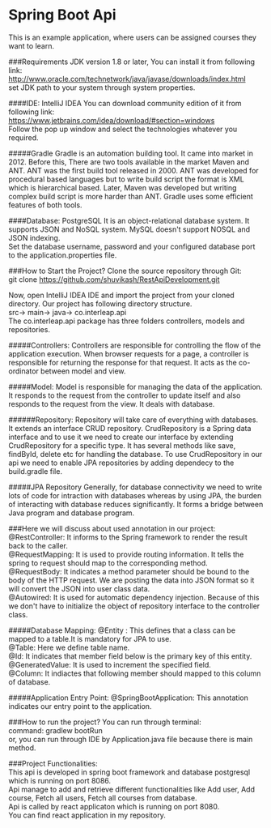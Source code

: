 # Spring Boot Api
This is an example application, where users can be assigned courses they want to learn.

###Requirements
JDK version 1.8 or later, You can install it from following link:<br />
http://www.oracle.com/technetwork/java/javase/downloads/index.html <br />
set JDK path to your system through system properties.

####IDE: IntelliJ IDEA
You can download community edition of it from following link:<br />
https://www.jetbrains.com/idea/download/#section=windows <br />
Follow the pop up window and select the technologies whatever you required. 

#####Gradle
Gradle is an automation building tool. It came into market in 2012. Before this, There are two tools available in the market Maven and ANT. ANT was the first build tool released in 2000. ANT was developed for procedural based languages but to write build script the format is XML which is hierarchical based. Later, Maven was developed but writing complex build script is more harder than ANT. Gradle uses some efficient features of both tools.

####Database: PostgreSQL
It is an object-relational database system. It supports JSON and NoSQL system. MySQL doesn't support NOSQL and JSON indexing. <br />
Set the database username, password and your configured database port to the application.properties file.

###How to Start the Project?
Clone the source repository through Git: <br />
git clone https://github.com/shuvikash/RestApiDevelopment.git <br />

Now, open IntelliJ IDEA IDE and import the project from your cloned directory. Our project has following directory structure. <br />
src-> main-> java-> co.interleap.api <br />
The co.interleap.api package has three folders controllers, models and repositories.

#####Controllers:
Controllers are responsible for controlling the flow of the application execution. When browser requests for a page, a controller is responsible for returning the response for that request. It acts as the co-ordinator between model and view.

#####Model:
Model is responsible for managing the data of the application. It responds to the request from the controller to update itself and also responds to the request from the view. It deals with database.

######Repository:
Repository will take care of everything with databases. It extends an interface CRUD repository. CrudRepository is a Spring data interface and to use it we need to create our interface by extending CrudRepository for a specific type. It has several methods like save, findById, delete etc for handling the database. To use CrudRepository in our api we need to enable JPA repositories by adding dependecy to the build.gradle file.

#####JPA Repository
Generally, for database connectivity we need to write lots of code for intraction with databases whereas by using JPA, the burden of interacting with database reduces significantly. It forms a bridge between Java program and database program.

###Here we will discuss about used annotation in our project:
@RestController: It informs to the Spring framework to render the result back to the caller. <br />
@RequestMapping: It is used to provide routing information. It tells the spring to request should map to the corresponding                  method. <br />
@RequestBody: It indicates a method parameter should be bound to the body of the HTTP request. We are posting the data into               JSON format so it will convert the JSON into user class data. <br />
@Autowired:  It is used for automatic dependency injection. Because of this we don't have to initialize the object of              repository interface to the controller class.

#####Database Mapping:
@Entity : This defines that a class can be mapped to a table.It is mandatory for JPA to use. <br />
@Table: Here we define table name. <br />
@Id: It indicates that member field below is the primary key of this entity. <br />
@GeneratedValue: It is used to increment the specified field. <br />
@Column: It indiactes that following member should mapped to this column of database.

#####Application Entry Point:
@SpringBootApplication: This annotation indicates our entry point to the application.

###How to run the project?
You can run through terminal: <br />
command: gradlew bootRun <br />
or, you can run through IDE by Application.java file because there is main method.

###Project Functionalities:   
This api is developed in spring boot framework and database postgresql which is running on port 8086.<br />
Api manage to add and retrieve different functionalities like Add user, Add course, Fetch all users, Fetch all courses from database.<br />
Api is called by react applicaton which is running on port 8080.<br />
You can find react application in my repository.
